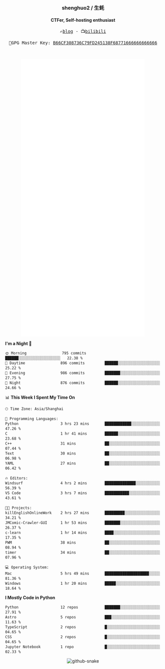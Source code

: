 <h3 align="center"> shenghuo2 / 生蚝 </h3>
<h4 align="center" >CTFer, Self-hosting enthusiast</h3>


<p align="center">
  <samp>
    ✍️<a href="https://blog.shenghuo2.top/">blog</a> -
    📺<a href="https://space.bilibili.com/85894935">bilibili</a>
  </samp>
</p>
<p align="center">
  <samp>
     🔐GPG Master Key: <a align="center" href="https://github.com/shenghuo2.gpg">B66CF308736C79FD245138F68771666666666666</a>
  </samp>
</p>
<br>
<p align="center">
  <a href="https://github.com/shenghuo2">
    <img width="400" align="top" src="https://github.com/shenghuo2/shenghuo2/blob/main/metrics.left.svg" />
  </a>
  <a href="https://github.com/shenghuo2">
    <img width="400" align="top" src="https://github.com/shenghuo2/shenghuo2/blob/main/metrics.right.svg" />
  </a>
</p>


<!--START_SECTION:waka-->
**I'm a Night 🦉** 

```text
🌞 Morning                795 commits         ██████░░░░░░░░░░░░░░░░░░░   22.38 % 
🌆 Daytime                896 commits         ██████░░░░░░░░░░░░░░░░░░░   25.22 % 
🌃 Evening                986 commits         ███████░░░░░░░░░░░░░░░░░░   27.75 % 
🌙 Night                  876 commits         ██████░░░░░░░░░░░░░░░░░░░   24.66 % 
```


📊 **This Week I Spent My Time On** 

```text
🕑︎ Time Zone: Asia/Shanghai

💬 Programming Languages: 
Python                   3 hrs 23 mins       ████████████░░░░░░░░░░░░░   47.26 % 
C                        1 hr 41 mins        ██████░░░░░░░░░░░░░░░░░░░   23.68 % 
C++                      31 mins             ██░░░░░░░░░░░░░░░░░░░░░░░   07.44 % 
Text                     30 mins             ██░░░░░░░░░░░░░░░░░░░░░░░   06.98 % 
YAML                     27 mins             ██░░░░░░░░░░░░░░░░░░░░░░░   06.42 % 

🔥 Editors: 
Windsurf                 4 hrs 2 mins        ██████████████░░░░░░░░░░░   56.39 % 
VS Code                  3 hrs 7 mins        ███████████░░░░░░░░░░░░░░   43.61 % 

🐱‍💻 Projects: 
killEnglishOnlineWork    2 hrs 27 mins       █████████░░░░░░░░░░░░░░░░   34.21 % 
JMComic-Crawler-GUI      1 hr 53 mins        ███████░░░░░░░░░░░░░░░░░░   26.37 % 
c-learn                  1 hr 14 mins        ████░░░░░░░░░░░░░░░░░░░░░   17.35 % 
PWM                      38 mins             ██░░░░░░░░░░░░░░░░░░░░░░░   08.94 % 
timer                    34 mins             ██░░░░░░░░░░░░░░░░░░░░░░░   07.96 % 

💻 Operating System: 
Mac                      5 hrs 49 mins       ████████████████████░░░░░   81.36 % 
Windows                  1 hr 20 mins        █████░░░░░░░░░░░░░░░░░░░░   18.64 % 
```

**I Mostly Code in Python** 

```text
Python                   12 repos            ███████░░░░░░░░░░░░░░░░░░   27.91 % 
Astro                    5 repos             ███░░░░░░░░░░░░░░░░░░░░░░   11.63 % 
TypeScript               2 repos             █░░░░░░░░░░░░░░░░░░░░░░░░   04.65 % 
CSS                      2 repos             █░░░░░░░░░░░░░░░░░░░░░░░░   04.65 % 
Jupyter Notebook         1 repo              █░░░░░░░░░░░░░░░░░░░░░░░░   02.33 % 
```




<!--END_SECTION:waka-->


<div align="center">
  <picture>
    <source media="(prefers-color-scheme: dark)" srcset="https://gist.githubusercontent.com/shenghuo2/bfce20b14ab0484cef03bae6e60e0b3a/raw/github-snake-dark.svg" />
    <source media="(prefers-color-scheme: light)" srcset="https://gist.githubusercontent.com/shenghuo2/bfce20b14ab0484cef03bae6e60e0b3a/raw/github-snake.svg" />
    <img alt="github-snake" src="https://gist.githubusercontent.com/shenghuo2/bfce20b14ab0484cef03bae6e60e0b3a/raw/github-snake.svg" />
  </picture>
</div>

<!--
**shenghuo2/shenghuo2** is a ✨ _special_ ✨ repository because its `README.md` (this file) appears on your GitHub profile.

Here are some ideas to get you started:

- 🔭 I’m currently working on ...
- 🌱 I’m currently learning ...
- 👯 I’m looking to collaborate on ...
- 🤔 I’m looking for help with ...
- 💬 Ask me about ...
- 📫 How to reach me: ...
- 😄 Pronouns: ...
- ⚡ Fun fact: ...
-->
